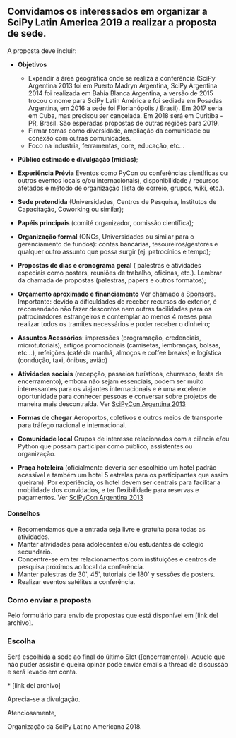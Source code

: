 ## Convidamos os interessados em organizar a SciPy Latin America 2019 a realizar a proposta de sede.

A proposta deve incluir:

- **Objetivos**
    - Expandir a área geográfica onde se realiza a conferência (SciPy Argentina 2013 foi em Puerto Madryn Argentina, SciPy Argentina 2014 foi realizada em Bahía Blanca Argentina, a versão de 2015 trocou o nome para SciPy Latin América e foi sediada em Posadas Argentina, em 2016 a sede foi Florianópolis / Brasil). Em 2017 seria em Cuba, mas precisou ser cancelada. Em 2018 será em Curitiba - PR, Brasil. São esperadas propostas de outras regiões para 2019.
    - Firmar temas como diversidade, ampliação da comunidade ou conexão com outras comunidades.
    - Foco na industria, ferramentas, core, educação, etc...

- **Público estimado e divulgação (midias)**;
- **Experiência Prévia** Eventos como PyCon ou conferências científicas ou outros eventos locais e/ou internacionais), disponibilidade / recursos afetados e método de organização (lista de correio, grupos, wiki, etc.).
- **Sede pretendida** (Universidades, Centros de Pesquisa, Institutos de Capacitação, Coworking ou similar);
- **Papéis principais** (comité organizador, comissão científica);
- **Organização formal** (ONGs, Universidades ou similar para o gerenciamento de fundos): contas bancárias, tesoureiros/gestores e qualquer outro assunto que possa surgir (ej. patrocínios e tempo);
- **Propostas de dias e cronograma geral** ( palestras e atividades especiais como posters, reuniões de trabalho, oficinas, etc.). Lembrar da chamada de propostas (palestras, papers e outros formatos);
- **Orçamento aproximado e financiamento** Ver chamado a [Sponsors](http://www.scipyla.org/conf/2013/sponsors/index.html). Importante: devido a dificuldades de receber recursos do exterior, é recomendado não fazer descontos nem outras facilidades para os patrocinadores estrangeiros e contemplar ao menos 4 meses para realizar todos os tramites necessários e poder receber o dinheiro;
- **Assuntos Acessórios**: impressões (programação, credenciais, microtutoriais), artigos promocionais (camisetas, lembranças, bolsas, etc...), refeições (café da manhã, almoços e coffee breaks) e logística (condução, taxi, ônibus, avião)
- **Atividades sociais** (recepção, passeios turísticos, churrasco, festa de encerramento), embora não sejam essenciais, podem ser muito interessantes para os viajantes internacionais e é uma excelente oportunidade para conhecer pessoas e conversar sobre projetos de maneira mais descontraída. Ver [SciPyCon Argentina 2013](http://www.scipyla.org/conf/2013/venue/index.html)
- **Formas de chegar** Aeroportos, coletivos e outros meios de transporte para tráfego nacional e internacional.
- **Comunidade local** Grupos de interesse relacionados com a ciência e/ou Python que possam participar como público, assistentes ou organização.
- **Praça hoteleira** (oficialmente deveria ser escolhido um hotel padrão acessível e também um hotel 5 estrelas para os participantes que assim queiram). Por experiência, os hotel devem ser centrais para facilitar a mobilidade dos convidados, e ter flexibilidade para reservas e pagamentos. Ver [SciPyCon Argentina 2013](http://www.scipyla.org/conf/2013/venue/index.html)

#### Conselhos

- Recomendamos que a entrada seja livre e gratuíta para todas as atividades.
- Manter atividades para adolecentes e/ou estudantes de colegio secundario.
- Concentre-se em ter relacionamentos com instituições e centros de pesquisa próximos ao local da conferência.
- Manter palestras de 30', 45', tutoriais de 180' y sessões de posters.
- Realizar eventos satélites a conferência.

### Como enviar a proposta

Pelo formulário para envio de propostas que está disponível em [link del archivo].

### Escolha

Será escolhida a sede ao final do último Slot ([encerramento]). Aquele que não puder assistir e queira opinar pode enviar emails a thread de discussão e será levado em conta.

* [link del archivo]

Aprecia-se a divulgação.

Atenciosamente,

Organização da SciPy Latino Americana 2018.
